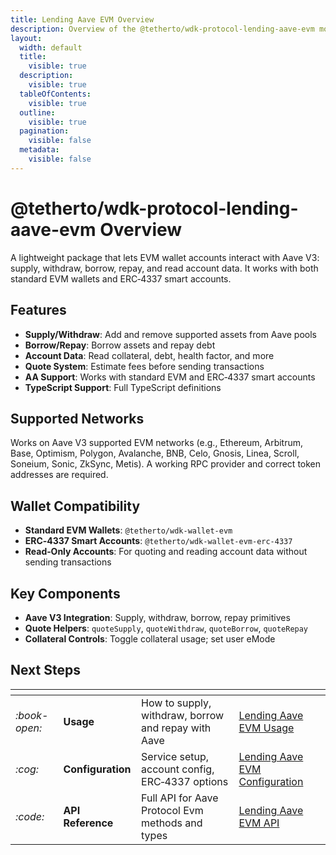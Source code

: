 ```yaml
---
title: Lending Aave EVM Overview
description: Overview of the @tetherto/wdk-protocol-lending-aave-evm module
layout:
  width: default
  title:
    visible: true
  description:
    visible: true
  tableOfContents:
    visible: true
  outline:
    visible: true
  pagination:
    visible: false
  metadata:
    visible: false
---
```


# @tetherto/wdk-protocol-lending-aave-evm Overview

A lightweight package that lets EVM wallet accounts interact with Aave V3: supply, withdraw, borrow, repay, and read account data. It works with both standard EVM wallets and ERC‑4337 smart accounts.

## Features

- **Supply/Withdraw**: Add and remove supported assets from Aave pools
- **Borrow/Repay**: Borrow assets and repay debt
- **Account Data**: Read collateral, debt, health factor, and more
- **Quote System**: Estimate fees before sending transactions
- **AA Support**: Works with standard EVM and ERC‑4337 smart accounts
- **TypeScript Support**: Full TypeScript definitions

## Supported Networks

Works on Aave V3 supported EVM networks (e.g., Ethereum, Arbitrum, Base, Optimism, Polygon, Avalanche, BNB, Celo, Gnosis, Linea, Scroll, Soneium, Sonic, ZkSync, Metis). A working RPC provider and correct token addresses are required.

## Wallet Compatibility

- **Standard EVM Wallets**: `@tetherto/wdk-wallet-evm`
- **ERC‑4337 Smart Accounts**: `@tetherto/wdk-wallet-evm-erc-4337`
- **Read‑Only Accounts**: For quoting and reading account data without sending transactions

## Key Components

- **Aave V3 Integration**: Supply, withdraw, borrow, repay primitives
- **Quote Helpers**: `quoteSupply`, `quoteWithdraw`, `quoteBorrow`, `quoteRepay`
- **Collateral Controls**: Toggle collateral usage; set user eMode

## Next Steps

<table data-card-size="large" data-view="cards">
  <thead>
    <tr>
      <th></th>
      <th></th>
      <th></th>
      <th data-hidden data-card-target data-type="content-ref"></th>
    </tr>
  </thead>
  <tbody>
    <tr>
      <td>
        <i class="fa-book-open">:book-open:</i>
      </td>
      <td>
        <strong>Usage</strong>
      </td>
      <td>How to supply, withdraw, borrow and repay with Aave</td>
      <td>
        <a href="./usage.md">Lending Aave EVM Usage</a>
      </td>
    </tr>
    <tr>
      <td>
        <i class="fa-cog">:cog:</i>
      </td>
      <td>
        <strong>Configuration</strong>
      </td>
      <td>Service setup, account config, ERC‑4337 options</td>
      <td>
        <a href="./configuration.md">Lending Aave EVM Configuration</a>
      </td>
    </tr>
    <tr>
      <td>
        <i class="fa-code">:code:</i>
      </td>
      <td>
        <strong>API Reference</strong>
      </td>
      <td>Full API for Aave Protocol Evm methods and types</td>
      <td>
        <a href="./api-reference.md">Lending Aave EVM API</a>
      </td>
    </tr>
  </tbody>
</table>
